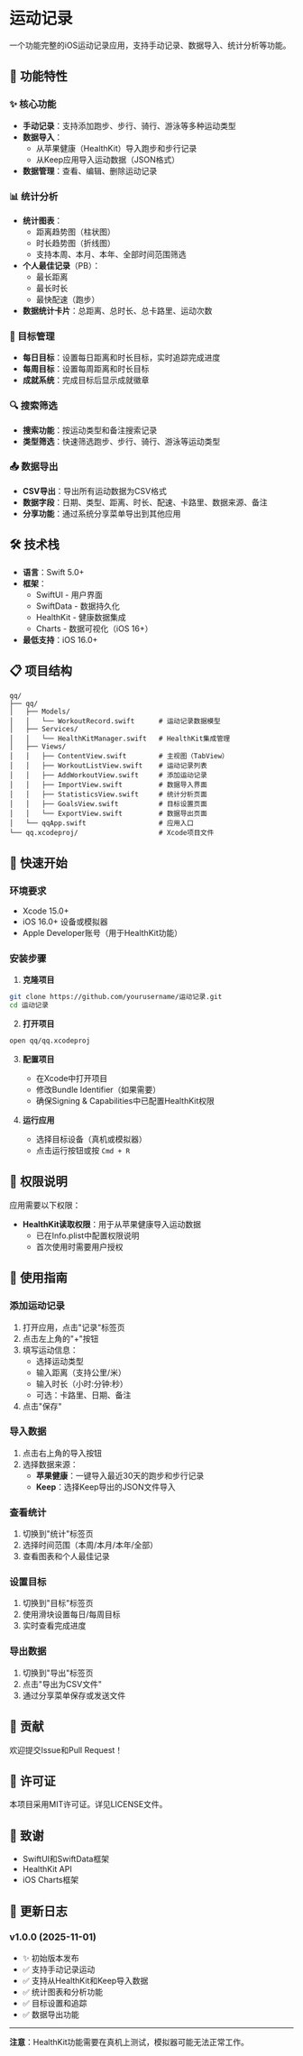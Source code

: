 # 运动记录

一个功能完整的iOS运动记录应用，支持手动记录、数据导入、统计分析等功能。

## 📱 功能特性

### ✨ 核心功能
- **手动记录**：支持添加跑步、步行、骑行、游泳等多种运动类型
- **数据导入**：
  - 从苹果健康（HealthKit）导入跑步和步行记录
  - 从Keep应用导入运动数据（JSON格式）
- **数据管理**：查看、编辑、删除运动记录

### 📊 统计分析
- **统计图表**：
  - 距离趋势图（柱状图）
  - 时长趋势图（折线图）
  - 支持本周、本月、本年、全部时间范围筛选
- **个人最佳记录**（PB）：
  - 最长距离
  - 最长时长
  - 最快配速（跑步）
- **数据统计卡片**：总距离、总时长、总卡路里、运动次数

### 🎯 目标管理
- **每日目标**：设置每日距离和时长目标，实时追踪完成进度
- **每周目标**：设置每周距离和时长目标
- **成就系统**：完成目标后显示成就徽章

### 🔍 搜索筛选
- **搜索功能**：按运动类型和备注搜索记录
- **类型筛选**：快速筛选跑步、步行、骑行、游泳等运动类型

### 📤 数据导出
- **CSV导出**：导出所有运动数据为CSV格式
- **数据字段**：日期、类型、距离、时长、配速、卡路里、数据来源、备注
- **分享功能**：通过系统分享菜单导出到其他应用

## 🛠 技术栈

- **语言**：Swift 5.0+
- **框架**：
  - SwiftUI - 用户界面
  - SwiftData - 数据持久化
  - HealthKit - 健康数据集成
  - Charts - 数据可视化（iOS 16+）
- **最低支持**：iOS 16.0+

## 📋 项目结构

```
qq/
├── qq/
│   ├── Models/
│   │   └── WorkoutRecord.swift      # 运动记录数据模型
│   ├── Services/
│   │   └── HealthKitManager.swift   # HealthKit集成管理
│   ├── Views/
│   │   ├── ContentView.swift        # 主视图（TabView）
│   │   ├── WorkoutListView.swift    # 运动记录列表
│   │   ├── AddWorkoutView.swift     # 添加运动记录
│   │   ├── ImportView.swift         # 数据导入界面
│   │   ├── StatisticsView.swift     # 统计分析页面
│   │   ├── GoalsView.swift          # 目标设置页面
│   │   └── ExportView.swift         # 数据导出页面
│   └── qqApp.swift                  # 应用入口
└── qq.xcodeproj/                    # Xcode项目文件
```

## 🚀 快速开始

### 环境要求
- Xcode 15.0+
- iOS 16.0+ 设备或模拟器
- Apple Developer账号（用于HealthKit功能）

### 安装步骤

1. **克隆项目**
```bash
git clone https://github.com/yourusername/运动记录.git
cd 运动记录
```

2. **打开项目**
```bash
open qq/qq.xcodeproj
```

3. **配置项目**
   - 在Xcode中打开项目
   - 修改Bundle Identifier（如果需要）
   - 确保Signing & Capabilities中已配置HealthKit权限

4. **运行应用**
   - 选择目标设备（真机或模拟器）
   - 点击运行按钮或按 `Cmd + R`

## 🔐 权限说明

应用需要以下权限：

- **HealthKit读取权限**：用于从苹果健康导入运动数据
  - 已在Info.plist中配置权限说明
  - 首次使用时需要用户授权

## 📖 使用指南

### 添加运动记录
1. 打开应用，点击"记录"标签页
2. 点击左上角的"+"按钮
3. 填写运动信息：
   - 选择运动类型
   - 输入距离（支持公里/米）
   - 输入时长（小时:分钟:秒）
   - 可选：卡路里、日期、备注
4. 点击"保存"

### 导入数据
1. 点击右上角的导入按钮
2. 选择数据来源：
   - **苹果健康**：一键导入最近30天的跑步和步行记录
   - **Keep**：选择Keep导出的JSON文件导入

### 查看统计
1. 切换到"统计"标签页
2. 选择时间范围（本周/本月/本年/全部）
3. 查看图表和个人最佳记录

### 设置目标
1. 切换到"目标"标签页
2. 使用滑块设置每日/每周目标
3. 实时查看完成进度

### 导出数据
1. 切换到"导出"标签页
2. 点击"导出为CSV文件"
3. 通过分享菜单保存或发送文件

## 🤝 贡献

欢迎提交Issue和Pull Request！

## 📄 许可证

本项目采用MIT许可证。详见LICENSE文件。

## 🙏 致谢

- SwiftUI和SwiftData框架
- HealthKit API
- iOS Charts框架

## 📝 更新日志

### v1.0.0 (2025-11-01)
- ✨ 初始版本发布
- ✅ 支持手动记录运动
- ✅ 支持从HealthKit和Keep导入数据
- ✅ 统计图表和分析功能
- ✅ 目标设置和追踪
- ✅ 数据导出功能

---

**注意**：HealthKit功能需要在真机上测试，模拟器可能无法正常工作。


